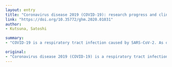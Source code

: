 ```yaml
---
layout: entry
title: "Coronavirus disease 2019 (COVID-19): research progress and clinical practice"
link: "https://doi.org/10.35772/ghm.2020.01031"
author:
- Kutsuna, Satoshi

summary:
- "COVID-19 is a respiratory tract infection caused by SARS-CoV-2. As of March 30, 2020, there have been 693,224 reported patients worldwide. Inflammatory symptoms in the upper respiratory tract persist for several days to 1 week after onset. The presence of underlying diseases and advanced age are risk factors for increased severity."

original:
- "Coronavirus disease 2019 (COVID-19) is a respiratory tract infection caused by SARS-CoV-2. As of March 30, 2020, there have been 693,224 reported patients with COVID-19 worldwide, with 1,446 in Japan. Currently, although aspects of the route of transmission are unclear, infection by contact and by inhaling droplets is considered to be the dominant transmission route. Inflammatory symptoms in the upper respiratory tract persist for several days to 1 week after onset, and in some patients symptoms of pneumonia worsen and become severe. The presence of underlying diseases and advanced age are risk factors for increased severity. Diagnosis is based on detection of SARS-CoV-2 by polymerase chain reaction (PCR) testing of nasopharyngeal swabs or sputum. Symptomatic management is the main treatment for this disease. Although the efficacy of several agents is currently being tested, at present there is no effective therapeutic agent. To prevent infection, in addition to standard preventive measures, measures that counteract infection by contact and droplet inhalation are important. In addition, if procedures that cause aerosolization of virus are used, then measures that prevent airborne infection should be implemented."
---
```


